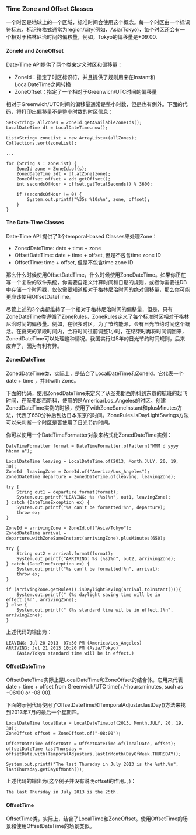 ### Time Zone and Offset Classes


一个时区是地球上的一个区域，标准时间会使用这个概念。每一个时区由一个标识符标志，标识符格式通常为region/city(例如，Asia/Tokyo)，每个时区还会有一个相对于格林尼治时间的偏移量，例如，Tokyo的偏移量是+09:00.


#### ZoneId and ZoneOffset

Date-Time API提供了两个类来定义时区和偏移量：

* ZoneId：指定了时区标识符，并且提供了规则用来在Instant和LocalDateTime之间转换
* ZoneOffset：指定了一个相对于Greenwich/UTC时间的偏移量


相对于Greenwich/UTC时间的偏移量通常是整小时数，但是也有例外。下面的代码，将打印出偏移量不是整小时数的时区信息：


```
Set<String> allZones = ZoneId.getAvailableZoneIds();
LocalDateTime dt = LocalDateTime.now();

List<String> zoneList = new ArrayList<>(allZones);
Collections.sort(zoneList);

...

for (String s : zoneList) {
	ZoneId zone = ZoneId.of(s);
	ZonedDateTime zdt = dt.atZone(zone);
	ZoneOffset offset = zdt.getOffset();
	int secondsOfHour = offset.getTotalSeconds() % 3600;
	
	if (secondsOfHour != 0) {
		System.out.printf("%35s %10s%n", zone, offset);
	}
}

```


#### The Date-TIme Classes

Date-Time API 提供了3个temporal-based Classes来处理Zone：

* ZonedDateTime: date + time + zone
* OffsetDateTime: date + time + offset, 但是不包含time zone ID
* OffsetTime: time + offset, 但是不包含time zone ID


那么什么时候使用OffsetDateTime，什么时候使用ZoneDateTime。如果你正在写一个复杂的软件系统，你需要自定义计算时间和日期的规则，或者你需要往DB中存储一个时间戳，仅仅需要知道相对于格林尼治时间的绝对偏移量，那么你可能更应该使用OffsetDateTime。

尽管上述的3个类都维持了一个相对于格林尼治时间的偏移量，但是，只有ZoneDateTime类遵循了ZoneRules，ZoneRules定义了每个标准时区相对于格林尼治时间的偏移量。例如，在很多时区，为了节约能源，会有日光节约时间这个概念。在夏天的某段时间内，会将时间往前调整1小时，在结束时再将时间调回来，ZonedDateTime可以处理这种情况。我国实行过5年的日光节约时间规则，后来废弃了，因为有利有弊。


#### ZonedDateTime


ZonedDateTime类，实际上，是结合了LocalDateTime和ZoneId。它代表一个date + time ，并且with Zone。


下面的代码，使用ZonedDateTime来定义了从圣弗朗西斯科到东京的航班的起飞时间，在圣弗朗西斯科，使用的是America/Los_Angeles的时区。创建ZonedDateTime实例的时候，使用了withZoneSameInstant和plusMinutes方法，代表了650分钟后到达日本东京的时间。ZoneRules.isDayLightSavings方法可以来判断一个时区是否使用了日光节约时间。


你可以使用一个DateTimeFormatter对象来格式化ZonedDateTime实例：

```
DateTimeFormatter format = DateTimeFormatter.ofPattern("MMM d yyyy hh:mm a");

LocalDateTime leaving = LocalDateTime.of(2013, Month.JULY, 20, 19, 30);
ZoneId  leavingZone = ZoneId.of("America/Los_Angeles");
ZonedDateTime departure = ZonedDateTime.of(leaving, leavingZone);

try {
	String out1 = departure.format(format);
	System.out.printf("LEAVING: %s (%s)%n", out1, leavingZone);
} catch (DateTimeException ex) {
	System.out.printf("%s can't be formatted!%n", departure);
	throw ex;
}

ZoneId = arrivingZone = ZoneId.of("Asia/Tokyo");
ZonedDateTime arrival = departure.withZoneSameInstant(arrivingZone).plusMinutes(650);

try {
	String out2 = arrival.format(format);
	System.out.printf("ARRIVING: %s (%s)%n", out2, arrivingZone);
} catch (DateTimeException ex) {
	System.out.printf("%s can't be formatted!%n", arrival);
	throw ex;
}

if (arrivingZone.getRules().isDaylightSaving(arrival.toInstant())){
	System.out.printf("	(%s daylight saving time will be in effect.)%n", arrivingZone);
} else {
	System.out.printf(" (%s standard time wil be in effect.)%n", arrivingZone);
}

```

上述代码的输出为：

```
LEAVING: Jul 20 2013  07:30 PM (America/Los_Angeles)
ARRIVING: Jul 21 2013 10:20 PM (Asia/Tokyo)
	(Asia/Tokyo standard time will be in effect.)

```


#### OffsetDateTime


OffsetDateTime实际上是LocalDateTime和ZoneOffset的结合体。它用来代表date + time + offset from Greenwich/UTC time(+/-hours:minutes, such as +06:00 or -08:00).


下面的示例代码使用了OffsetDateTime和TemporalAdjuster.lastDay()方法来找到2013年7月的最后一个星期四。

```
LocalDateTime localDate = LocalDateTime.of(2013, Month.JULY, 20, 19, 30);
ZoneOffset offset = ZoneOffset.of("-08:00");

OffsetDateTime offsetDate = OffsetDateTime.of(localDate, offset);
offsetDateTime lastThursday = offsetDate.with(TemporalAdjusters.lastInMonth(DayOfWeek.THURSDAY));

System.out.printf("The last Thursday in July 2013 is the %sth.%n", lastThursday.getDayOfMonth());

```

上述代码的输出为(这个例子并没有说明offset的作用。。)：

```
The last Thursday in July 2013 is the 25th.

```


#### OffsetTime

OffsetTime类，实际上，结合了LocalTime和ZoneOffset。使用OffsetTime的场景和使用OffsetDateTime的场景类似。



















